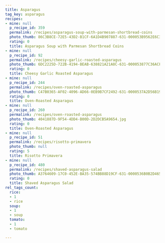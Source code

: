 ```yaml
---
title: Asparagus
tag_key: asparagus
recipes:
- mine: null
  p_recipe_id: 359
  permalink: /recipes/asparagus-soup-with-parmesan-shortbread-coins
  photo_thumb: 86C3B8CE-72E5-43D2-B1CF-6A1D4B907887-631-000053B9562E6C3B.jpg
  rating: 0
  title: Asparagus Soup with Parmesan Shortbread Coins
- mine: null
  p_recipe_id: 92
  permalink: /recipes/cheesy-garlic-roasted-asparagus
  photo_thumb: 6DC2225D-722B-4194-BEAB-638821A21A8C-631-000053877C36ACF7.jpg
  rating: 0
  title: Cheesy Garlic Roasted Asparagus
- mine: null
  p_recipe_id: 244
  permalink: /recipes/oven-roasted-asparagus
  photo_thumb: C47B0365-AF02-4096-AD66-0EB9B7CF2492-631-0000537A2D56B190.jpg
  rating: 0
  title: Oven-Roasted Asparagus
- mine: null
  p_recipe_id: 260
  permalink: /recipes/oven-roasted-asparagus
  photo_thumb: 4041887D-9F54-4DD4-B00D-2D2DCB5A9654.jpg
  rating: 0
  title: Oven-Roasted Asparagus
- mine: null
  p_recipe_id: 51
  permalink: /recipes/risotto-primavera
  photo_thumb: null
  rating: 5
  title: Risotto Primavera
- mine: null
  p_recipe_id: 480
  permalink: /recipes/shaved-asparagus-salad
  photo_thumb: A3764609-17C0-452E-BA35-574BB88D19CF-631-0000536B0B2D465D.jpg
  rating: 0
  title: Shaved Asparagus Salad
rel_tags_count:
  rice:
  - 1
  - rice
  soup:
  - 1
  - soup
  tomato:
  - 1
  - tomato

---
```

